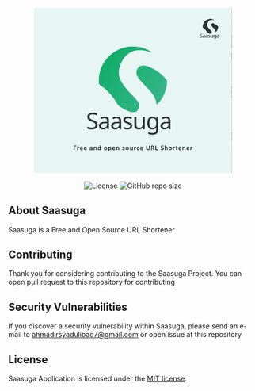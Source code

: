 <p align="center"><a href="https://saasu.ga" target="_blank"><img src="https://raw.githubusercontent.com/Degovan/saasuga-backend/main/art/saasuga.svg" width="400" alt="Saasuga Logo"></a></p>

<p align="center">
<img src="https://img.shields.io/github/license/Degovan/saasuga-backend" alt="License">
<img alt="GitHub repo size" src="https://img.shields.io/github/repo-size/Degovan/saasuga-backend">
</p>

## About Saasuga

Saasuga is a Free and Open Source URL Shortener


## Contributing

Thank you for considering contributing to the Saasuga Project. You can open pull request to this repository for contributing


## Security Vulnerabilities

If you discover a security vulnerability within Saasuga, please send an e-mail to [ahmadirsyadulibad7@gmail.com](mailto:ahmadirsyadulibad7@gmail.com) or open issue at this repository

## License

Saasuga Application is licensed under the [MIT license](https://opensource.org/licenses/MIT).
